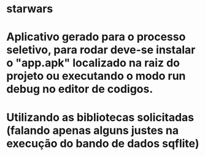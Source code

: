 # starwars


# Aplicativo gerado para o processo seletivo, para rodar deve-se instalar o "app.apk" localizado na raiz do projeto ou executando o modo run debug no editor de codigos.

# Utilizando as bibliotecas solicitadas (falando apenas alguns justes na execução do bando de dados sqflite)

